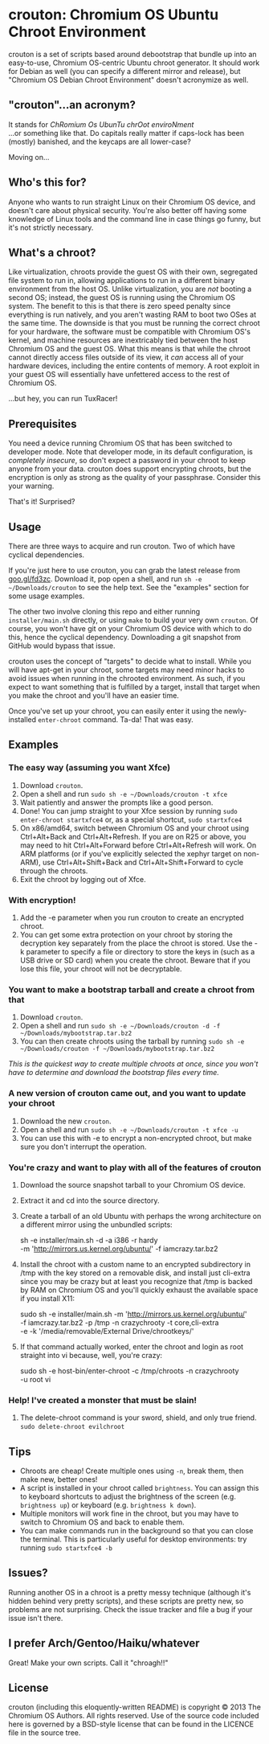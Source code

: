 crouton: Chromium OS Ubuntu Chroot Environment
==============================================

crouton is a set of scripts based around debootstrap that bundle up into an
easy-to-use, Chromium OS-centric Ubuntu chroot generator.  It should work for
Debian as well (you can specify a different mirror and release), but "Chromium
OS Debian Chroot Environment" doesn't acronymize as well.


"crouton"...an acronym?
-----------------------
It stands for _ChRomium Os UbunTu chrOot enviroNment_  
...or something like that. Do capitals really matter if caps-lock has been
(mostly) banished, and the keycaps are all lower-case?

Moving on...


Who's this for?
---------------
Anyone who wants to run straight Linux on their Chromium OS device, and doesn't
care about physical security. You're also better off having some knowledge of
Linux tools and the command line in case things go funny, but it's not strictly
necessary.


What's a chroot?
----------------
Like virtualization, chroots provide the guest OS with their own, segregated
file system to run in, allowing applications to run in a different binary
environment from the host OS. Unlike virtualization, you are *not* booting a
second OS; instead, the guest OS is running using the Chromium OS system. The
benefit to this is that there is zero speed penalty since everything is run
natively, and you aren't wasting RAM to boot two OSes at the same time. The
downside is that you must be running the correct chroot for your hardware, the
software must be compatible with Chromium OS's kernel, and machine resources are
inextricably tied between the host Chromium OS and the guest OS. What this means
is that while the chroot cannot directly access files outside of its view, it
*can* access all of your hardware devices, including the entire contents of
memory. A root exploit in your guest OS will essentially have unfettered access
to the rest of Chromium OS.

...but hey, you can run TuxRacer!


Prerequisites
-------------
You need a device running Chromium OS that has been switched to developer mode.
Note that developer mode, in its default configuration, is *completely
insecure*, so don't expect a password in your chroot to keep anyone from your
data. crouton does support encrypting chroots, but the encryption is only as
strong as the quality of your passphrase. Consider this your warning.

That's it!  Surprised?


Usage
-----
There are three ways to acquire and run crouton. Two of which have cyclical
dependencies.

If you're just here to use crouton, you can grab the latest release from
[goo.gl/fd3zc](http://goo.gl/fd3zc).  Download it, pop open a shell, and run
`sh -e ~/Downloads/crouton` to see the help text. See the "examples" section for
some usage examples.

The other two involve cloning this repo and either running `installer/main.sh`
directly, or using `make` to build your very own `crouton`. Of course, you won't
have git on your Chromium OS device with which to do this, hence the cyclical
dependency. Downloading a git snapshot from GitHub would bypass that issue.

crouton uses the concept of "targets" to decide what to install.  While you will
have apt-get in your chroot, some targets may need minor hacks to avoid issues
when running in the chrooted environment.  As such, if you expect to want
something that is fulfilled by a target, install that target when you make the
chroot and you'll have an easier time.

Once you've set up your chroot, you can easily enter it using the
newly-installed `enter-chroot` command.  Ta-da!  That was easy.


Examples
--------

### The easy way (assuming you want Xfce)
  1. Download `crouton`.
  2. Open a shell and run
     `sudo sh -e ~/Downloads/crouton -t xfce`
  3. Wait patiently and answer the prompts like a good person.
  4. Done! You can jump straight to your Xfce session by running
     `sudo enter-chroot startxfce4` or, as a special shortcut, `sudo startxfce4`
  5. On x86/amd64, switch between Chromium OS and your chroot using
     Ctrl+Alt+Back and Ctrl+Alt+Refresh. If you are on R25 or above, you may
     need to hit Ctrl+Alt+Forward before Ctrl+Alt+Refresh will work. On ARM
     platforms (or if you've explicitly selected the xephyr target on non-ARM),
     use Ctrl+Alt+Shift+Back and Ctrl+Alt+Shift+Forward to cycle through the
     chroots.
  6. Exit the chroot by logging out of Xfce.

### With encryption!
  1. Add the -e parameter when you run crouton to create an encrypted chroot.
  2. You can get some extra protection on your chroot by storing the decryption
     key separately from the place the chroot is stored. Use the -k parameter to
     specify a file or directory to store the keys in (such as a USB drive or SD
     card) when you create the chroot. Beware that if you lose this file, your
     chroot will not be decryptable.

### You want to make a bootstrap tarball and create a chroot from that
  1. Download `crouton`.
  2. Open a shell and run
     `sudo sh -e ~/Downloads/crouton -d -f ~/Downloads/mybootstrap.tar.bz2`
  3. You can then create chroots using the tarball by running
     `sudo sh -e ~/Downloads/crouton -f ~/Downloads/mybootstrap.tar.bz2`

*This is the quickest way to create multiple chroots at once, since you won't
have to determine and download the bootstrap files every time.*

### A new version of crouton came out, and you want to update your chroot
  1. Download the new `crouton`.
  2. Open a shell and run `sudo sh -e ~/Downloads/crouton -t xfce -u`
  3. You can use this with -e to encrypt a non-encrypted chroot, but make sure
     you don't interrupt the operation.

### You're crazy and want to play with all of the features of crouton
  1. Download the source snapshot tarball to your Chromium OS device.
  2. Extract it and cd into the source directory.
  3. Create a tarball of an old Ubuntu with perhaps the wrong architecture on a
     different mirror using the unbundled scripts:

        sh -e installer/main.sh -d -a i386 -r hardy \
           -m 'http://mirrors.us.kernel.org/ubuntu/' -f iamcrazy.tar.bz2

  4. Install the chroot with a custom name to an encrypted subdirectory in /tmp
     with the key stored on a removable disk, and install just cli-extra since
     you may be crazy but at least you recognize that /tmp is backed by RAM on
     Chromium OS and you'll quickly exhaust the available space if you install
     X11:

        sudo sh -e installer/main.sh -m 'http://mirrors.us.kernel.org/ubuntu/' \
                -f iamcrazy.tar.bz2 -p /tmp -n crazychrooty -t core,cli-extra \
                -e -k '/media/removable/External Drive/chrootkeys/'

  5. If that command actually worked, enter the chroot and login as root
     straight into vi because, well, you're crazy:
     
        sudo sh -e host-bin/enter-chroot -c /tmp/chroots -n crazychrooty \
                -u root vi

### Help! I've created a monster that must be slain!
  1. The delete-chroot command is your sword, shield, and only true friend.
     `sudo delete-chroot evilchroot`


Tips
----

  * Chroots are cheap! Create multiple ones using `-n`, break them, then make
    new, better ones!
  * A script is installed in your chroot called `brightness`. You can assign
    this to keyboard shortcuts to adjust the brightness of the screen (e.g.
    `brightness up`) or keyboard (e.g. `brightness k down`).
  * Multiple monitors will work fine in the chroot, but you may have to switch
    to Chromium OS and back to enable them.
  * You can make commands run in the background so that you can close the
    terminal. This is particularly useful for desktop environments: try running
    `sudo startxfce4 -b`


Issues?
-------
Running another OS in a chroot is a pretty messy technique (although it's hidden
behind very pretty scripts), and these scripts are pretty new, so problems are
not surprising. Check the issue tracker and file a bug if your issue isn't
there.


I prefer Arch/Gentoo/Haiku/whatever
-----------------------------------
Great! Make your own scripts. Call it "chroagh!!"


License
-------
crouton (including this eloquently-written README) is copyright &copy; 2013 The
Chromium OS Authors. All rights reserved. Use of the source code included here
is governed by a BSD-style license that can be found in the LICENCE file in the
source tree.

